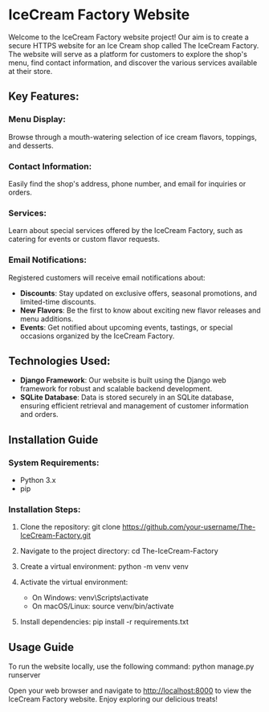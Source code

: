# IceCream Factory Website

Welcome to the IceCream Factory website project! Our aim is to create a secure HTTPS website for an Ice Cream shop called The IceCream Factory. The website will serve as a platform for customers to explore the shop's menu, find contact information, and discover the various services available at their store.

## Key Features:

### Menu Display:
Browse through a mouth-watering selection of ice cream flavors, toppings, and desserts.

### Contact Information:
Easily find the shop's address, phone number, and email for inquiries or orders.

### Services:
Learn about special services offered by the IceCream Factory, such as catering for events or custom flavor requests.

### Email Notifications:
Registered customers will receive email notifications about:

- **Discounts**: Stay updated on exclusive offers, seasonal promotions, and limited-time discounts.
- **New Flavors**: Be the first to know about exciting new flavor releases and menu additions.
- **Events**: Get notified about upcoming events, tastings, or special occasions organized by the IceCream Factory.

## Technologies Used:

- **Django Framework**: Our website is built using the Django web framework for robust and scalable backend development.
- **SQLite Database**: Data is stored securely in an SQLite database, ensuring efficient retrieval and management of customer information and orders.

## Installation Guide

### System Requirements:

- Python 3.x
- pip

### Installation Steps:

1. Clone the repository:
   git clone https://github.com/your-username/The-IceCream-Factory.git

2. Navigate to the project directory:
   cd The-IceCream-Factory

3. Create a virtual environment:
   python -m venv venv

4. Activate the virtual environment:
   - On Windows:
     venv\Scripts\activate
   - On macOS/Linux:
     source venv/bin/activate

5. Install dependencies:
   pip install -r requirements.txt

## Usage Guide

To run the website locally, use the following command:
python manage.py runserver

Open your web browser and navigate to [http://localhost:8000](http://localhost:8000) to view the IceCream Factory website. Enjoy exploring our delicious treats!